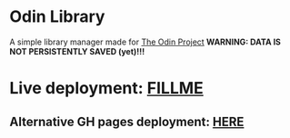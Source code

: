 # Odin Library

A simple library manager made for [The Odin Project](https://www.theodinproject.com/lessons/node-path-javascript-library)
**WARNING: DATA IS NOT PERSISTENTLY SAVED (yet)!!!**

# Live deployment: [FILLME]()

## Alternative GH pages deployment: [HERE]()
